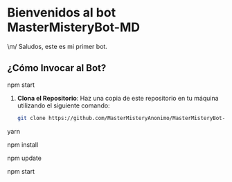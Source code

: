 # Bienvenidos al bot MasterMisteryBot-MD

\m/ Saludos, este es mi primer bot.

## ¿Cómo Invocar al Bot?

npm start

1. **Clona el Repositorio**: Haz una copia de este repositorio en tu máquina utilizando el siguiente comando:

   ```bash
   git clone https://github.com/MasterMisteryAnonimo/MasterMisteryBot-MD.git

yarn

npm install

npm update

npm start
